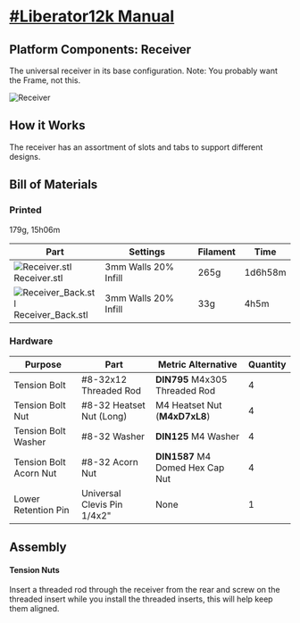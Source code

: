 # [\#Liberator12k Manual](README.md)

## Platform Components: Receiver

The universal receiver in its base configuration. Note: You probably want the Frame, not this.

![Receiver](Receiver.jpg)

## How it Works

The receiver has an assortment of slots and tabs to support different designs.

## Bill of Materials

### Printed

179g, 15h06m

| Part                                                                              | Settings              | Filament | Time     |
|-----------------------------------------------------------------------------------|-----------------------|----------|----------|
| ![Receiver.stl](Lower/Prints/Receiver_thumb.jpg)<br>Receiver.stl                  | 3mm Walls 20% Infill  | 265g     | 1d6h58m  |
| ![Receiver_Back.stl](Lower/Prints/Receiver_Back_thumb.jpg)<br>Receiver_Back.stl   | 3mm Walls 20% Infill  | 33g      | 4h5m     |

### Hardware

| Purpose                | Part                        | Metric Alternative               | Quantity |
|------------------------|-----------------------------|----------------------------------|----------|
| Tension Bolt           | #8-32x12 Threaded Rod       | **DIN795** M4x305 Threaded Rod   | 4        |
| Tension Bolt Nut       | #8-32 Heatset Nut (Long)    | M4 Heatset Nut (**M4xD7xL8**)    | 4        |
| Tension Bolt Washer    | #8-32 Washer                | **DIN125** M4 Washer             | 4        |
| Tension Bolt Acorn Nut | #8-32 Acorn Nut             | **DIN1587** M4 Domed Hex Cap Nut | 4        |
| Lower Retention Pin    | Universal Clevis Pin 1/4x2" | None                             | 1        |

## Assembly

#### Tension Nuts

Insert a threaded rod through the receiver from the rear and screw on the threaded insert while you install the threaded
inserts, this will help keep them aligned.